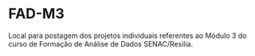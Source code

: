 # FAD-M3
Local para postagem dos projetos individuais referentes ao Módulo 3 do curso de Formação de Análise de Dados SENAC/Resilia.
